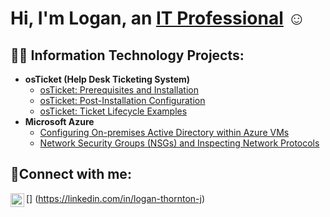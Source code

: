 <a><h1>Hi, I'm Logan, an [IT Professional](https://linkedin.com/in/logan-thornton-j)
</a>☺</h1>

<h2>👨‍💻 Information Technology Projects:</h2>

- <b>osTicket (Help Desk Ticketing System)</b>
  - [osTicket: Prerequisites and Installation](https://github.com/LoganJeTh/osticket-prereqs.git)
  - [osTicket: Post-Installation Configuration](https://github.com/LoganJeTh/-post-install-config.git)
  - [osTicket: Ticket Lifecycle Examples](https://github.com/LoganJeTh/ticket-lifecycle)
- <b>Microsoft Azure</b>
  - [Configuring On-premises Active Directory within Azure VMs](https://github.com/LoganJeTh/configure-ad)
  - [Network Security Groups (NSGs) and Inspecting Network Protocols](https://github.com/LoganJeTh/azure-network-protocols)

<h2>🤳Connect with me:</h2>

[<img align="left" alt="Logan | LinkedIn" width="22px" src="https://cdn.jsdelivr.net/npm/simple-icons@v3/icons/linkedin.svg" />]
(https://linkedin.com/in/logan-thornton-j)






